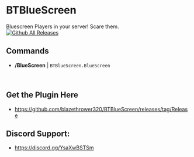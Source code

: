 # BTBlueScreen
Bluescreen Players in your server! Scare them.
<br/>
[![Github All Releases](https://img.shields.io/github/downloads/BTPlugins/BTBlueScreen/total.svg)]()
<br/>
## Commands
- **/BlueScreen** | ``BTBlueScreen.BlueScreen``
<br />

## Get the Plugin Here
- https://github.com/blazethrower320/BTBlueScreen/releases/tag/Release

## Discord Support: 
- https://discord.gg/YsaXwBSTSm
